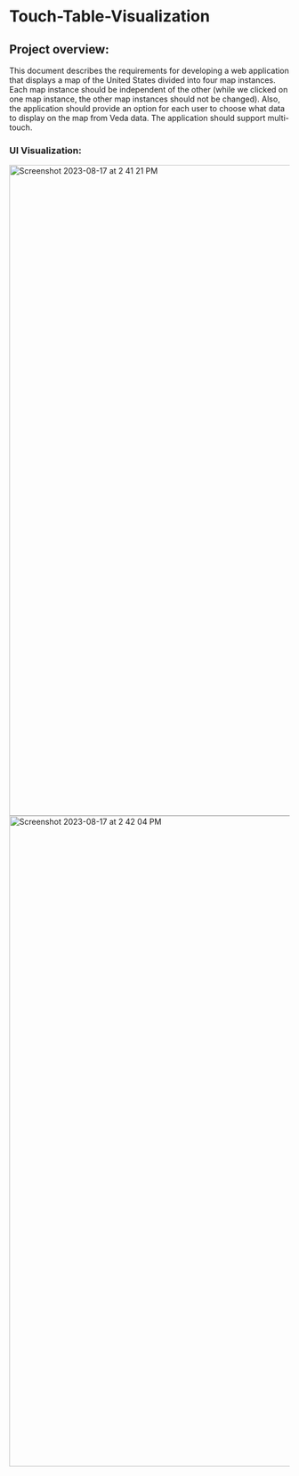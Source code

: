 # Touch-Table-Visualization
## Project overview:
This document describes the requirements for developing a web application that displays a map of the United States divided into four map instances. Each map instance should be independent of the other (while we clicked on one map instance, the other map instances should not be changed). Also, the application should provide an option for each user to choose what data to display on the map from Veda data. The application should support multi-touch. 

### UI Visualization:
<img width="1169" alt="Screenshot 2023-08-17 at 2 41 21 PM" src="https://github.com/binni979/Touchtable/assets/58721039/ebcdfb60-6fdd-452b-923c-a282bc8f4223">

<img width="1169" alt="Screenshot 2023-08-17 at 2 42 04 PM" src="https://github.com/binni979/Touchtable/assets/58721039/bab03654-3b45-4f81-ba35-2923f5bb6aca">
